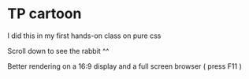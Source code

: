 # TP cartoon

I did this in my first hands-on class on pure css

Scroll down to see the rabbit ^^

Better rendering on a 16:9 display and a full screen browser ( press F11 )
